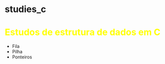 # studies_c

<h1 style="color:#FFFF00"> 
  Estudos de estrutura de dados em C
</h1>

<ul>
    <li>Fila</li>
    <li>Pilha</li>
    <li>Ponteiros</li>
</ul>